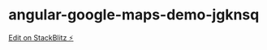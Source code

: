 # angular-google-maps-demo-jgknsq

[Edit on StackBlitz ⚡️](https://stackblitz.com/edit/angular-google-maps-demo-jgknsq)